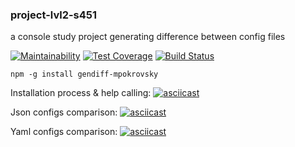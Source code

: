 ### project-lvl2-s451
a console study project generating difference between config files

[![Maintainability](https://api.codeclimate.com/v1/badges/9c144fcbd1360013890d/maintainability)](https://codeclimate.com/github/mpokrovsky/project-lvl2-s451/maintainability)
[![Test Coverage](https://api.codeclimate.com/v1/badges/9c144fcbd1360013890d/test_coverage)](https://codeclimate.com/github/mpokrovsky/project-lvl2-s451/test_coverage)
[![Build Status](https://travis-ci.org/mpokrovsky/project-lvl2-s451.svg?branch=master)](https://travis-ci.org/mpokrovsky/project-lvl2-s451)

`npm -g install gendiff-mpokrovsky`

Installation process & help calling:
[![asciicast](https://asciinema.org/a/236334.png)](https://asciinema.org/a/236334)

Json configs comparison:
[![asciicast](https://asciinema.org/a/236755.png)](https://asciinema.org/a/236755)

Yaml configs comparison:
[![asciicast](https://asciinema.org/a/237041.png)](https://asciinema.org/a/237041)
